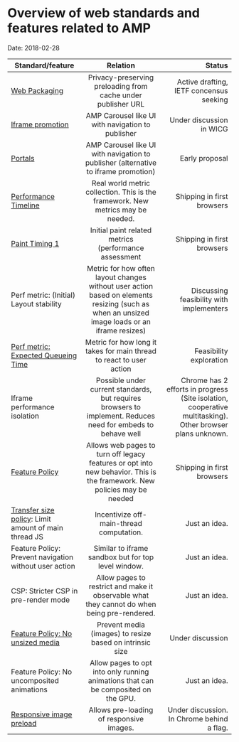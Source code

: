 # Overview of web standards and features related to AMP

Date: 2018-02-28

| Standard/feature | Relation | Status |
| ---------------- |:--------:| ------:|
| [Web Packaging](https://github.com/WICG/webpackage) | Privacy-preserving preloading from cache under publisher URL | Active drafting, IETF concensus seeking |
| [Iframe promotion](https://discourse.wicg.io/t/proposal-for-promotable-iframe/2375) | AMP Carousel like UI with navigation to publisher | Under discussion in WICG |
| [Portals](https://github.com/KenjiBaheux/portals/blob/master/explainer.md) | AMP Carousel like UI with navigation to publisher (alternative to iframe promotion) | Early proposal |
| [Performance Timeline](https://w3c.github.io/performance-timeline/) | Real world metric collection. This is the framework. New metrics may be needed. | Shipping in first browsers |
| [Paint Timing 1](https://w3c.github.io/paint-timing/) | Initial paint related metrics (performance assessment | Shipping in first browsers |
| Perf metric: (Initial) Layout stability | Metric for how often layout changes without user action based on elements resizing (such as when an unsized image loads or an iframe resizes) | Discussing feasibility with implementers |
| [Perf metric: Expected Queueing Time](https://docs.google.com/document/d/1Vgu7-R84Ym3lbfTRi98vpdspRr1UwORB4UV-p9K1FF0/edit#heading=h.qtmvlls54hz) | Metric for how long it takes for main thread to react to user action | Feasibility exploration |
| Iframe performance isolation | Possible under current standards, but requires browsers to implement. Reduces need for embeds to behave well | Chrome has 2 efforts in progress (Site isolation, cooperative multitasking). Other browser plans unknown. |
| [Feature Policy](https://wicg.github.io/feature-policy/) | Allows web pages to turn off legacy features or opt into new behavior. This is the framework. New policies may be needed | Shipping in first browsers |
| [Transfer size policy](https://github.com/WICG/transfer-size): Limit amount of main thread JS | Incentivize off-main-thread computation. |Just an idea. |
| Feature Policy: Prevent navigation without user action | Similar to iframe sandbox but for top level window. |Just an idea. |
| CSP: Stricter CSP in pre-render mode | Allow pages to restrict and make it observable what they cannot do when being pre-rendered. |Just an idea. |
| [Feature Policy: No unsized media](https://github.com/WICG/feature-policy/issues/127) | Prevent media (images) to resize based on intrinsic size | Under discussion |
| Feature Policy: No uncomposited animations | Allow pages to opt into only running animations that can be composited on the GPU. | Just an idea. |
| [Responsive image preload](https://github.com/w3c/preload/issues/120) | Allows pre-loading of responsive images. | Under discussion. In Chrome behind a flag. |
